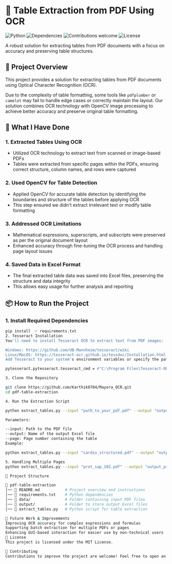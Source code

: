 # 📑 Table Extraction from PDF Using OCR

![Python](https://img.shields.io/badge/python-v3.7+-blue.svg)
![Dependencies](https://img.shields.io/badge/dependencies-up%20to%20date-brightgreen.svg)
![Contributions welcome](https://img.shields.io/badge/contributions-welcome-orange.svg)
![License](https://img.shields.io/badge/license-MIT-blue.svg)

A robust solution for extracting tables from PDF documents with a focus on accuracy and preserving table structures.

## 🚀 Project Overview
This project provides a solution for extracting tables from PDF documents using Optical Character Recognition (OCR).

Due to the complexity of table formatting, some tools like `pdfplumber` or `camelot` may fail to handle edge cases or correctly maintain the layout. Our solution combines OCR technology with OpenCV image processing to achieve better accuracy and preserve original table formatting.

## 🔧 What I Have Done

### 1. Extracted Tables Using OCR
- Utilized OCR technology to extract text from scanned or image-based PDFs
- Tables were extracted from specific pages within the PDFs, ensuring correct structure, column names, and rows were captured

### 2. Used OpenCV for Table Detection
- Applied OpenCV for accurate table detection by identifying the boundaries and structure of the tables before applying OCR
- This step ensured we didn't extract irrelevant text or modify table formatting

### 3. Addressed OCR Limitations
- Mathematical expressions, superscripts, and subscripts were preserved as per the original document layout
- Enhanced accuracy through fine-tuning the OCR process and handling page layout issues

### 4. Saved Data in Excel Format
- The final extracted table data was saved into Excel files, preserving the structure and data integrity
- This allows easy usage for further analysis and reporting

## 📦 How to Run the Project

### 1. Install Required Dependencies
```bash
pip install -r requirements.txt
2. Tesseract Installation
You'll need to install Tesseract OCR to extract text from PDF images:

Windows: https://github.com/UB-Mannheim/tesseract/wiki
Linux/MacOS: https://tesseract-ocr.github.io/tessdoc/Installation.html
Add Tesseract to your system's environment variables or specify the path in the script:

pytesseract.pytesseract.tesseract_cmd = r"C:\Program Files\Tesseract-OCR\tesseract.exe"

3. Clone the Repository

git clone https://github.com/Karthik0704/Mayora_OCR.git
cd pdf-table-extraction

4. Run the Extraction Script

python extract_tables.py --input "path_to_your_pdf.pdf" --output "output.xlsx" --page <page_number>

Parameters:

--input: Path to the PDF file
--output: Name of the output Excel file
--page: Page number containing the table
Example:

python extract_tables.py --input "cardio_structured.pdf" --output "output_cardio.xlsx" --page 6

5. Handling Multiple Pages
python extract_tables.py --input "prot_sap_102.pdf" --output "output_prot_sap_102.xlsx" --page_range 50-60

📂 Project Structure

📁 pdf-table-extraction
│── 📄 README.md           # Project overview and instructions
│── 📄 requirements.txt    # Python dependencies
│── 📂 data/               # Folder containing input PDF files
│── 📂 output/             # Folder to store output Excel files
│── 📜 extract_tables.py   # Python script for table extraction

📝 Future Work & Improvements
Improving OCR accuracy for complex expressions and formulas
Supporting batch extraction for multiple PDFs or pages
Enhancing GUI-based interaction for easier use by non-technical users
📜 License
This project is licensed under the MIT License.

🤝 Contributing
Contributions to improve the project are welcome! Feel free to open an issue or submit a pull request.

